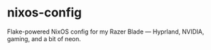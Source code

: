 # nixos-config
Flake-powered NixOS config for my Razer Blade — Hyprland, NVIDIA, gaming, and a bit of neon.
